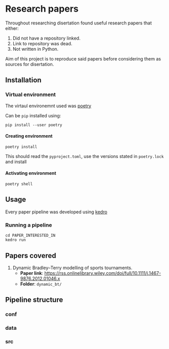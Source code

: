 # Research papers

Throughout researching disertation found useful research papers that either:

1. Did not have a repository linked.
2. Link to repository was dead. 
3. Not written in Python. 

Aim of this project is to reproduce said papers before considering them as sources for disertation.

## Installation

### Virtual environment

The virtaul environemnt used was [poetry](https://python-poetry.org/docs/) 

Can be `pip` installed using:

```shell
pip install --user poetry
```

#### Creating environment

```shell
poetry install
```

This should read the `pyproject.toml`, use the versions stated in `poetry.lock` and install

#### Activating environment

```shell
poetry shell
```

## Usage

Every paper pipeline was developed using [kedro](https://kedro.readthedocs.io/en/stable/)

### Running a pipeline

```shell
cd PAPER_INTERESTED_IN
kedro run
```

## Papers covered

1. Dynamic Bradley–Terry modelling of sports tournaments.
    - **Paper link**: https://rss.onlinelibrary.wiley.com/doi/full/10.1111/j.1467-9876.2012.01046.x 
    - **Folder**: `dynamic_bt/`


## Pipeline structure

### conf

### data

### src